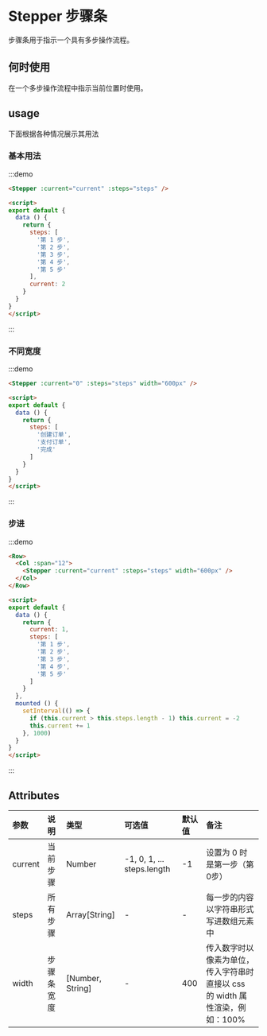 # Stepper 步骤条
步骤条用于指示一个具有多步操作流程。

## 何时使用
在一个多步操作流程中指示当前位置时使用。

## usage
下面根据各种情况展示其用法

### 基本用法
:::demo
```html
<Stepper :current="current" :steps="steps" />

<script>
export default {
  data () {
    return {
      steps: [
        '第 1 步',
        '第 2 步',
        '第 3 步',
        '第 4 步',
        '第 5 步'
      ],
      current: 2
    }
  }
}
</script>
```
:::

### 不同宽度
:::demo
```html
<Stepper :current="0" :steps="steps" width="600px" />

<script>
export default {
  data () {
    return {
      steps: [
        '创建订单',
        '支付订单',
        '完成'
      ]
    }
  }
}
</script>
```
:::

### 步进
:::demo
```html
<Row>
  <Col :span="12">
    <Stepper :current="current" :steps="steps" width="600px" />
  </Col>
</Row>

<script>
export default {
  data () {
    return {
      current: 1,
      steps: [
        '第 1 步',
        '第 2 步',
        '第 3 步',
        '第 4 步',
        '第 5 步'
      ]
    }
  },
  mounted () {
    setInterval(() => {
      if (this.current > this.steps.length - 1) this.current = -2
      this.current += 1
    }, 1000)
  }
}
</script>
```
:::

## Attributes
| 参数 | 说明 | 类型 | 可选值 | 默认值 | 备注 |
| :----- | :----- | :----- | :----- | :----- | :----- |
| current | 当前步骤 | Number | -1, 0, 1, ... steps.length | -1 | 设置为 0 时是第一步（第0步） |
| steps | 所有步骤 | Array[String] | - | - | 每一步的内容以字符串形式写进数组元素中 |
| width | 步骤条宽度 | [Number, String] | - | 400 | 传入数字时以像素为单位，传入字符串时直接以 css 的 width 属性渲染，例如：100% |